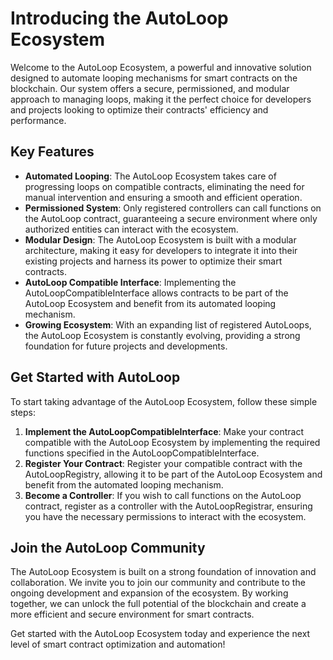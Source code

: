 # Introducing the AutoLoop Ecosystem

Welcome to the AutoLoop Ecosystem, a powerful and innovative solution designed to automate looping mechanisms for smart contracts on the blockchain. Our system offers a secure, permissioned, and modular approach to managing loops, making it the perfect choice for developers and projects looking to optimize their contracts' efficiency and performance.

## Key Features

- **Automated Looping**: The AutoLoop Ecosystem takes care of progressing loops on compatible contracts, eliminating the need for manual intervention and ensuring a smooth and efficient operation.
- **Permissioned System**: Only registered controllers can call functions on the AutoLoop contract, guaranteeing a secure environment where only authorized entities can interact with the ecosystem.
- **Modular Design**: The AutoLoop Ecosystem is built with a modular architecture, making it easy for developers to integrate it into their existing projects and harness its power to optimize their smart contracts.
- **AutoLoop Compatible Interface**: Implementing the AutoLoopCompatibleInterface allows contracts to be part of the AutoLoop Ecosystem and benefit from its automated looping mechanism.
- **Growing Ecosystem**: With an expanding list of registered AutoLoops, the AutoLoop Ecosystem is constantly evolving, providing a strong foundation for future projects and developments.

## Get Started with AutoLoop

To start taking advantage of the AutoLoop Ecosystem, follow these simple steps:

1. **Implement the AutoLoopCompatibleInterface**: Make your contract compatible with the AutoLoop Ecosystem by implementing the required functions specified in the AutoLoopCompatibleInterface.
2. **Register Your Contract**: Register your compatible contract with the AutoLoopRegistry, allowing it to be part of the AutoLoop Ecosystem and benefit from the automated looping mechanism.
3. **Become a Controller**: If you wish to call functions on the AutoLoop contract, register as a controller with the AutoLoopRegistrar, ensuring you have the necessary permissions to interact with the ecosystem.

## Join the AutoLoop Community

The AutoLoop Ecosystem is built on a strong foundation of innovation and collaboration. We invite you to join our community and contribute to the ongoing development and expansion of the ecosystem. By working together, we can unlock the full potential of the blockchain and create a more efficient and secure environment for smart contracts.

Get started with the AutoLoop Ecosystem today and experience the next level of smart contract optimization and automation!
